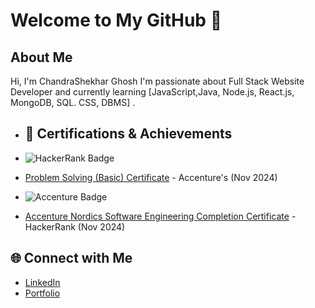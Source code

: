 # Welcome to My GitHub 👋

## About Me
Hi, I'm ChandraShekhar Ghosh I'm passionate about Full Stack Website Developer and currently learning [JavaScript,Java, Node.js, React.js, MongoDB, SQL. CSS, DBMS] .



-  ## 📜 Certifications & Achievements

- ![HackerRank Badge](https://img.shields.io/badge/HackerRank%20Black)  
- [Problem Solving (Basic) Certificate](https://www.hackerrank.com/certificates/a34729a128bf) - Accenture's (Nov 2024)

- ![Accenture Badge](https://img.shields.io/badge/Accenture%20blue)  
- [Accenture Nordics Software Engineering Completion Certificate](https://www.theforage.com/simulations/accenture-nordics/software-engineering-igje) - HackerRank (Nov 2024)


## 🌐 Connect with Me
- [LinkedIn](https://www.linkedin.com/in/chandrashekhar-ghosh-49a693297/)
- [Portfolio](https://mrcsghosh.github.io/WebsitePortfoliocs/)
